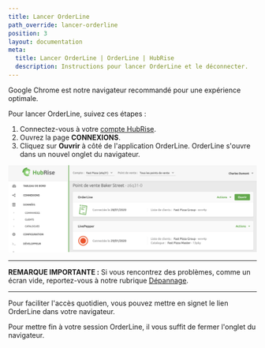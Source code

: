 ```yaml
---
title: Lancer OrderLine
path_override: lancer-orderline
position: 3
layout: documentation
meta:
  title: Lancer OrderLine | OrderLine | HubRise
  description: Instructions pour lancer OrderLine et le déconnecter.
---
```


Google Chrome est notre navigateur recommandé pour une expérience optimale.

Pour lancer OrderLine, suivez ces étapes :

1. Connectez-vous à votre [compte HubRise](https://manager.hubrise.com).
2. Ouvrez la page **CONNEXIONS**.
3. Cliquez sur **Ouvrir** à côté de l'application OrderLine. OrderLine s'ouvre dans un nouvel onglet du navigateur.

![Exemple de connexion OrderLine](./images/004-2x-connect-orderline.png)

---

**REMARQUE IMPORTANTE :** Si vous rencontrez des problèmes, comme un écran vide, reportez-vous à notre rubrique [Dépannage](/apps/orderline/depannage/).

---

Pour faciliter l'accès quotidien, vous pouvez mettre en signet le lien OrderLine dans votre navigateur.

Pour mettre fin à votre session OrderLine, il vous suffit de fermer l'onglet du navigateur.
